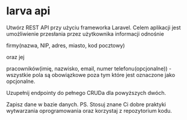 # larva api

Utwórz REST API przy użyciu frameworka Laravel.
Celem aplikacji jest umożliwienie przesłania przez użytkownika informacji odnośnie 

firmy(nazwa, NIP, adres, miasto, kod pocztowy)

oraz jej 

pracowników(imię, nazwisko, email, numer telefonu(opcjonalne)) - wszystkie pola są obowiązkowe poza tym które jest oznaczone jako opcjonalne.

Uzupełnij endpointy do pełnego CRUDa dla powyższych dwóch.

Zapisz dane w bazie danych.
PS. Stosuj znane Ci dobre praktyki wytwarzania oprogramowania oraz korzystaj z repozytorium kodu.